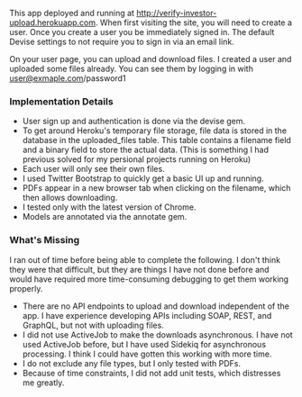 This app deployed and running at http://verify-investor-upload.herokuapp.com. When first visiting the site, you will need to create a user. Once you create a user you be immediately signed in. The default Devise settings to not require you to sign in via an email link.

On your user page, you can upload and download files. I created a user and uploaded some files already. You can see them by logging in with user@exmaple.com/password1

### Implementation Details
* User sign up and authentication is done via the devise gem.
* To get around Heroku's temporary file storage, file data is stored in the database in the uploaded_files table. This table contains a filename field and a binary field to store the actual data. (This is something I had previous solved for my persional projects running on Heroku)
* Each user will only see their own files.
* I used Twitter Bootstrap to quickly get a basic UI up and running.
* PDFs appear in a new browser tab when clicking on the filename, which then allows downloading.
* I tested only with the latest version of Chrome.
* Models are annotated via the annotate gem.

### What's Missing
I ran out of time before being able to complete the following. I don't think they were that difficult, but they are things I have not done before and would have required more time-consuming debugging to get them working properly.
* There are no API endpoints to upload and download independent of the app. I have experience developing APIs including SOAP, REST, and GraphQL, but not with uploading files.
* I did not use ActiveJob to make the downloads asynchronous. I have not used ActiveJob before, but I have used Sidekiq for asynchronous processing. I think I could have gotten this working with more time.
* I do not exclude any file types, but I only tested with PDFs.
* Because of time constraints, I did not add unit tests, which distresses me greatly.
